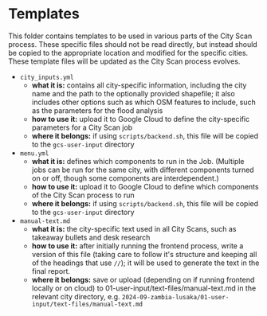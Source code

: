 # Templates

This folder contains templates to be used in various parts of the City Scan process. These specific files should not be read directly, but instead should be copied to the appropriate location and modified for the specific cities. These template files will be updated as the City Scan process evolves.

- `city_inputs.yml` 
  - **what it is:** contains all city-specific information, including the city name and the path to the optionally provided shapefile; it also includes other options such as which OSM features to include, such as the parameters for the flood analysis
  - **how to use it:** upload it to Google Cloud to define the city-specific parameters for a City Scan job
  - **where it belongs:** if using `scripts/backend.sh`, this file will be copied to the `gcs-user-input` directory
- `menu.yml`
  - **what it is:** defines which components to run in the Job. (Multiple jobs can be run for the same city, with different components turned on or off, though some components are interdependent.)
  - **how to use it:** upload it to Google Cloud to define which components of the City Scan process to run
  - **where it belongs:** if using `scripts/backend.sh`, this file will be copied to the `gcs-user-input` directory
- `manual-text.md`
  - **what it is:** the city-specific text used in all City Scans, such as takeaway bullets and desk research
  - **how to use it:** after initially running the frontend process, write a version of this file (taking care to follow it's structure and keeping all of the headings that use `//`); it will be used to generate the text in the final report.
  - **where it belongs:** save or upload (depending on if running frontend locally or on cloud) to 01-user-input/text-files/manual-text.md in the relevant city directory, e.g. `2024-09-zambia-lusaka/01-user-input/text-files/manual-text.md`